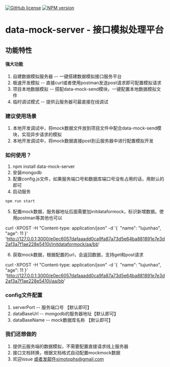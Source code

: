 [![GitHub license](https://img.shields.io/badge/license-MIT-blue.svg)]()   [![NPM version](https://badge.fury.io/js/data-mock-server.svg)](https://npmjs.org/package/data-mock-server) 

# data-mock-server  - 接口模拟处理平台

## 功能特性

#### 强大功能
1. 自建数据模拟服务器 -- 一键搭建数据模拟接口服务平台
2. 极速开发模拟 -- 直接curl或者使用postman发送post请求即可配置模拟请求
3. 项目本地数据模拟 -- 搭配data-mock-send模块，一键配置本地数据模拟文件
4. 临时调试模式 -- 提供云服务器可最直接在线调试

### 建议使用场景
1. 本地开发调试中，将mock数据文件放到项目文件中配合data-mock-send模块，实现异步请求的模拟
2. 本地开发调试中，将mock数据直接post到云服务器中进行配置模拟开发

### 如何使用？
1. npm install data-mock-server
2. 安装mongodb
3. 配置config.js文件，如果服务端口号和数据库端口号没有占用的话，用默认的即可
4. 启动服务
```javascript
npm run start
```
5. 配置mock数据，服务器地址后面需要加initdataformock，标识新增数据。使用postman等其他也可以

  curl -XPOST -H "Content-type: application/json" -d '{
  "name": "lujunhao",
  "age": 11
}' 'http://127.0.0.1:3000/e0ec6057dafaaadd0ca9fa87a73d5e64ba881891e7e3d2af3a7f1ae228e5410j/initdataformock/aa/bb' 

6. 获取mock数据，根据配置的url，会返回数据，支持get和post请求

  curl -XPOST -H "Content-type: application/json" -d '{
  "name": "lujunhao",
  "age": 11
}' 'http://127.0.0.1:3000/e0ec6057dafaaadd0ca9fa87a73d5e64ba881891e7e3d2af3a7f1ae228e5410j/aa/bb' 

### config文件配置
 1. serverPort -- 服务端口号 【默认即可】
 2. dataBaseUrl -- mongodb的服务器地址【默认即可】 
 3. dataBaseName -- mock数据库名称 【默认即可】
 
### 我们还想做的
 1. 提供云服务端的数据模拟，不需要配置直接请求线上服务器
 2. 接口文档转换，根据文档格式自动配置mockmock数据
 3. 欢迎issue 或者发邮件simotophs@gmail.com
